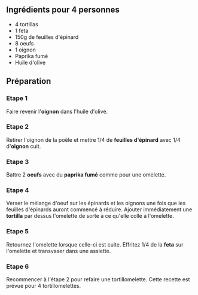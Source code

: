 ## Ingrédients pour 4 personnes

- 4 tortillas
- 1 feta
- 150g de feuilles d'épinard
- 8 oeufs
- 1 oignon
- Paprika fumé
- Huile d'olive

## Préparation

### Etape 1

Faire revenir l'**oignon** dans l'huile d'olive.

### Etape 2

Retirer l'oignon de la poêle et mettre 1/4 de **feuilles d'épinard** avec 1/4 d'**oignon** cuit.

### Etape 3

Battre 2 **oeufs** avec du **paprika fumé** comme pour une omelette.

### Etape 4

Verser le mélange d'oeuf sur les épinards et les oignons une fois que les feuilles d'épinards auront commencé à réduire. Ajouter immédiatement une **tortilla** par dessus l'omelette de sorte à ce qu'elle colle à l'omelette.

### Etape 5

Retournez l'omelette lorsque celle-ci est cuite. Effritez 1/4 de la **feta** sur l'omelette et transvaser dans une assiette.

### Etape 6

Recommencer à l'étape 2 pour refaire une tortillomelette. Cette recette est prévue pour 4 tortillomelettes.
